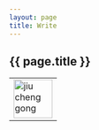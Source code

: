 ```yaml
---
layout: page
title: Write
---
```


## {{ page.title }}

<table>
<tr>
<td>
<img src="http://imglf2.ph.126.net/nEV0G3_8os50NFNRH3Yewg==/6632022141793679411.jpg" alt="jiu cheng gong" height="70"/>
</td>
</tr>
</table>
